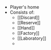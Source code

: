 - Player's home
- Consists of:
	- [[Discard]]
	- [[Reserve]]
	- [[Hand]]
	- [[Factory]]
	- [[Laboratory]]
	- 